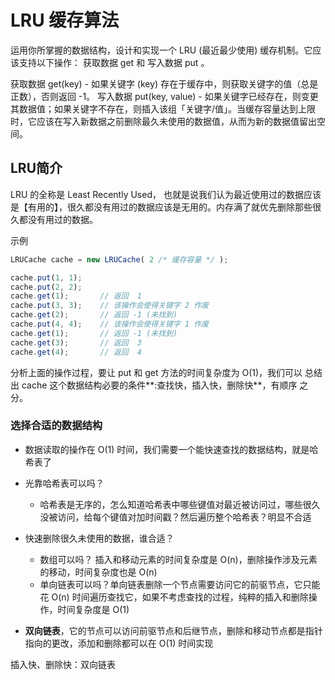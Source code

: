 # LRU 缓存算法

运用你所掌握的数据结构，设计和实现一个  LRU (最近最少使用) 缓存机制。它应该支持以下操作： 获取数据 get 和 写入数据 put 。

获取数据 get(key) - 如果关键字 (key) 存在于缓存中，则获取关键字的值（总是正数），否则返回 -1。
写入数据 put(key, value) - 如果关键字已经存在，则变更其数据值；如果关键字不存在，则插入该组「关键字/值」。当缓存容量达到上限时，它应该在写入新数据之前删除最久未使用的数据值，从而为新的数据值留出空间。



## LRU简介

LRU 的全称是 Least Recently Used， 也就是说我们认为最近使用过的数据应该是【有用的】，很久都没有用过的数据应该是无用的。内存满了就优先删除那些很久都没有用过的数据。

示例

```js
LRUCache cache = new LRUCache( 2 /* 缓存容量 */ );

cache.put(1, 1);
cache.put(2, 2);
cache.get(1);       // 返回  1
cache.put(3, 3);    // 该操作会使得关键字 2 作废
cache.get(2);       // 返回 -1 (未找到)
cache.put(4, 4);    // 该操作会使得关键字 1 作废
cache.get(1);       // 返回 -1 (未找到)
cache.get(3);       // 返回  3
cache.get(4);       // 返回  4
```

分析上面的操作过程，要让 put 和 get 方法的时间复杂度为 O(1)，我们可以 总结出 cache 这个数据结构必要的条件**:查找快，插入快，删除快**，有顺序 之分。

### 选择合适的数据结构

- 数据读取的操作在 O(1) 时间，我们需要一个能快速查找的数据结构，就是哈希表了

- 光靠哈希表可以吗？
  - 哈希表是无序的，怎么知道哈希表中哪些键值对最近被访问过，哪些很久没被访问，给每个键值对加时间戳？然后遍历整个哈希表？明显不合适

- 快速删除很久未使用的数据，谁合适？
  - 数组可以吗？ 插入和移动元素的时间复杂度是 O(n)，删除操作涉及元素的移动，时间复杂度也是 O(n)
  - 单向链表可以吗？单向链表删除一个节点需要访问它的前驱节点，它只能花 O(n) 时间遍历查找它，如果不考虑查找的过程，纯粹的插入和删除操作，时间复杂度是 O(1)

- **双向链表**，它的节点可以访问前驱节点和后继节点，删除和移动节点都是指针指向的更改，添加和删除都可以在 O(1) 时间实现

插入快、删除快：双向链表



